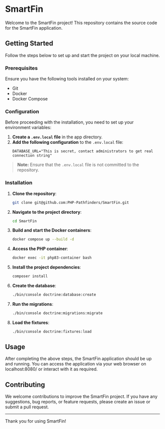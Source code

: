 # SmartFin

Welcome to the SmartFin project! This repository contains the source code for the SmartFin application.

## Getting Started

Follow the steps below to set up and start the project on your local machine.

### Prerequisites

Ensure you have the following tools installed on your system:

- Git
- Docker
- Docker Compose

### Configuration

Before proceeding with the installation, you need to set up your environment variables:

1. **Create a `.env.local` file** in the app directory.
2. **Add the following configuration** to the `.env.local` file:
    ```dotenv
    DATABASE_URL="This is secret, contact administrators to get real connection string"
    ```

> **Note:** Ensure that the `.env.local` file is not committed to the repository.

### Installation

1. **Clone the repository**:
    ```bash
    git clone git@github.com:PHP-Pathfinders/SmartFin.git
    ```

2. **Navigate to the project directory**:
    ```bash
    cd SmartFin
    ```

3. **Build and start the Docker containers**:
    ```bash
    docker compose up --build -d
    ```

4. **Access the PHP container**:
    ```bash
    docker exec -it php83-container bash
    ```

5. **Install the project dependencies**:
    ```bash
    composer install
    ```

6. **Create the database**:
    ```bash
    ./bin/console doctrine:database:create
    ```

7. **Run the migrations**:
    ```bash
    ./bin/console doctrine:migrations:migrate
    ```

8. **Load the fixtures**:
    ```bash
    ./bin/console doctrine:fixtures:load
    ```

## Usage

After completing the above steps, the SmartFin application should be up and running. You can access the application via your web browser on localhost:8080/ or interact with it as required.

## Contributing

We welcome contributions to improve the SmartFin project. If you have any suggestions, bug reports, or feature requests, please create an issue or submit a pull request.

---

Thank you for using SmartFin!
